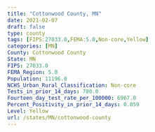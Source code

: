 ```yaml
---
title: "Cottonwood County, MN"
date: 2021-02-07
draft: false
type: county
tags: [FIPS:27033.0,FEMA:5.0,Non-core,Yellow]
categories: [MN]
County: Cottonwood County
State: MN
FIPS: 27033.0
FEMA_Region: 5.0
Population: 11196.0
NCHS_Urban_Rural_Classification: Non-core
Tests_in_prior_14_days: 780.0
Fourteen_day_test_rate_per_100000: 6967.0
Percent_Positivity_in_prior_14_days: 0.059
Level: Yellow
url: /states/MN/cottonwood-county
---
```




